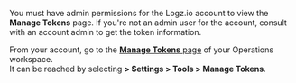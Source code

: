 You must have admin permissions for the Logz.io account to view the **Manage Tokens** page. If you're not an admin user for the account, consult with an account admin to get the token information. 

From your account, go to the <a href="https://app.logz.io/#/dashboard/settings/manage-tokens" target ="_blank"> **Manage Tokens** page</a> of your Operations workspace. <br> It can be reached by selecting **<i class="li li-gear"></i> > Settings > Tools > Manage Tokens**. 